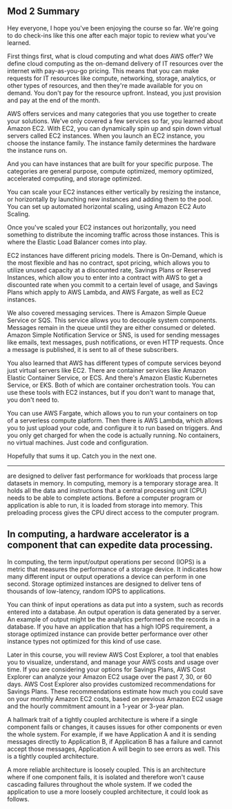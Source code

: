 
## Mod 2 Summary
Hey everyone, I hope you've been enjoying the course so far. We're going to do check-ins like this one after each major topic to review what you've learned. 



First things first, what is cloud computing and what does AWS offer? We define cloud computing as the on-demand delivery of IT resources over the internet with pay-as-you-go pricing. This means that you can make requests for IT resources like compute, networking, storage, analytics, or other types of resources, and then they're made available for you on demand. You don't pay for the resource upfront. Instead, you just provision and pay at the end of the month. 



AWS offers services and many categories that you use together to create your solutions. We've only covered a few services so far, you learned about Amazon EC2. With EC2, you can dynamically spin up and spin down virtual servers called EC2 instances. When you launch an EC2 instance, you choose the instance family. The instance family determines the hardware the instance runs on. 



And you can have instances that are built for your specific purpose. The categories are general purpose, compute optimized, memory optimized, accelerated computing, and storage optimized. 



You can scale your EC2 instances either vertically by resizing the instance, or horizontally by launching new instances and adding them to the pool. You can set up automated horizontal scaling, using Amazon EC2 Auto Scaling. 



Once you've scaled your EC2 instances out horizontally, you need something to distribute the incoming traffic across those instances. This is where the Elastic Load Balancer comes into play. 

EC2 instances have different pricing models. There is On-Demand, which is the most flexible and has no contract, spot pricing, which allows you to utilize unused capacity at a discounted rate, Savings Plans or Reserved Instances, which allow you to enter into a contract with AWS to get a discounted rate when you commit to a certain level of usage, and Savings Plans which apply to AWS Lambda, and AWS Fargate, as well as EC2 instances. 



We also covered messaging services. There is Amazon Simple Queue Service or SQS. This service allows you to decouple system components. Messages remain in the queue until they are either consumed or deleted. Amazon Simple Notification Service or SNS, is used for sending messages like emails, text messages, push notifications, or even HTTP requests. Once a message is published, it is sent to all of these subscribers. 



You also learned that AWS has different types of compute services beyond just virtual servers like EC2. There are container services like Amazon Elastic Container Service, or ECS. And there's Amazon Elastic Kubernetes Service, or EKS. Both of which are container orchestration tools. You can use these tools with EC2 instances, but if you don't want to manage that, you don't need to. 



You can use AWS Fargate, which allows you to run your containers on top of a serverless compute platform. Then there is AWS Lambda, which allows you to just upload your code, and configure it to run based on triggers. And you only get charged for when the code is actually running. No containers, no virtual machines. Just code and configuration. 

Hopefully that sums it up. Catch you in the next one.


---




are designed to deliver fast performance for workloads that process large datasets in memory. In computing, memory is a temporary storage area. It holds all the data and instructions that a central processing unit (CPU) needs to be able to complete actions. Before a computer program or application is able to run, it is loaded from storage into memory. This preloading process gives the CPU direct access to the computer program.



In computing, a hardware accelerator is a component that can expedite data processing.
- 


In computing, the term input/output operations per second (IOPS) is a metric that measures the performance of a storage device. It indicates how many different input or output operations a device can perform in one second. Storage optimized instances are designed to deliver tens of thousands of low-latency, random IOPS to applications. 



You can think of input operations as data put into a system, such as records entered into a database. An output operation is data generated by a server. An example of output might be the analytics performed on the records in a database. If you have an application that has a high IOPS requirement, a storage optimized instance can provide better performance over other instance types not optimized for this kind of use case.

Later in this course, you will review AWS Cost Explorer, a tool that enables you to visualize, understand, and manage your AWS costs and usage over time. If you are considering your options for Savings Plans, AWS Cost Explorer can analyze your Amazon EC2 usage over the past 7, 30, or 60 days. AWS Cost Explorer also provides customized recommendations for Savings Plans. These recommendations estimate how much you could save on your monthly Amazon EC2 costs, based on previous Amazon EC2 usage and the hourly commitment amount in a 1-year or 3-year plan. 

A hallmark trait of a tightly coupled architecture is where if a single component fails or changes, it causes issues for other components or even the whole system. For example, if we have Application A and it is sending messages directly to Application B, if Application B has a failure and cannot accept those messages, Application A will begin to see errors as well. This is a tightly coupled architecture. 



A more reliable architecture is loosely coupled. This is an architecture where if one component fails, it is isolated and therefore won't cause cascading failures throughout the whole system. If we coded the application to use a more loosely coupled architecture, it could look as follows. 